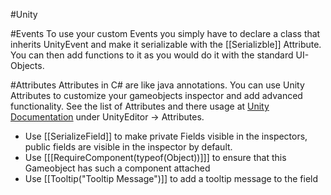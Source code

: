#Unity

#Events
To use your custom Events you simply have to declare a class that inherits UnityEvent and make it serializable with the [[Serializble]] Attribute.
You can then add functions to it as you would do it with the standard UI-Objects.

#Attributes
Attributes in C# are like java annotations. You can use Unity Attributes to customize your gameobjects inspector and add advanced functionality.
See the list of Attributes and there usage at [Unity Documentation](https://docs.unity3d.com/ScriptReference/) under UnityEditor -> Attributes.
* Use [[SerializeField]] to make private Fields visible in the inspectors, public fields are visible in the inspector by default.
* Use [[[RequireComponent(typeof(Object))]]] to ensure that this Gameobject has such a component attached
* Use [[Tooltip("Tooltip Message")]] to add a tooltip message to the field



